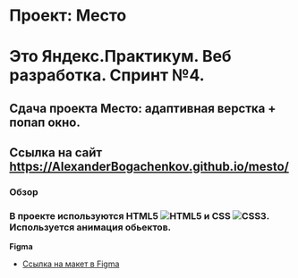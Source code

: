 # Проект: Место

#   Это Яндекс.Практикум. Веб разработка. Спринт №4.
##  Сдача проекта Место: адаптивная верстка + попап окно.
## Ссылка на сайт https://AlexanderBogachenkov.github.io/mesto/

### Обзор

### В проекте используются HTML5 ![HTML5](https://img.shields.io/badge/html5-%23E34F26.svg?style=for-the-badge&logo=html5&logoColor=white) и CSS ![CSS3](https://img.shields.io/badge/css3-%231572B6.svg?style=for-the-badge&logo=css3&logoColor=white). Используется анимация обьектов.

**Figma**

* [Ссылка на макет в Figma](https://www.figma.com/file/2cn9N9jSkmxD84oJik7xL7/JavaScript.-Sprint-4?node-id=0%3A1)


